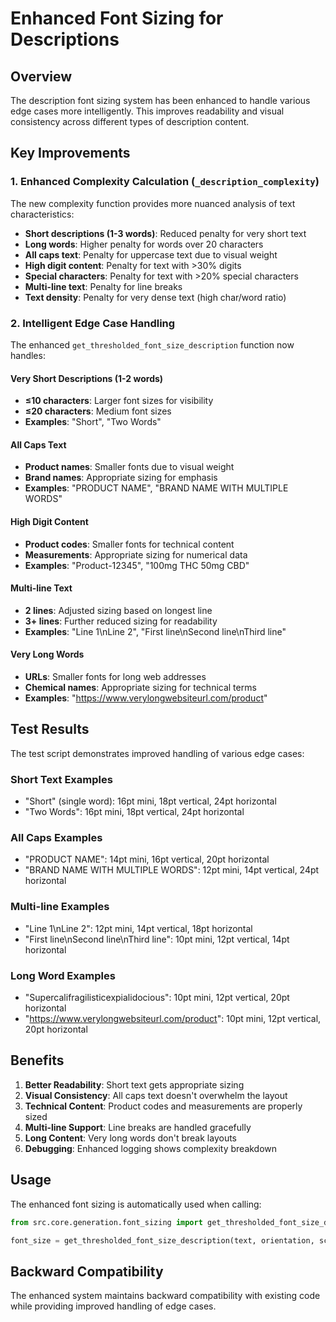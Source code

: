 # Enhanced Font Sizing for Descriptions

## Overview

The description font sizing system has been enhanced to handle various edge cases more intelligently. This improves readability and visual consistency across different types of description content.

## Key Improvements

### 1. Enhanced Complexity Calculation (`_description_complexity`)

The new complexity function provides more nuanced analysis of text characteristics:

- **Short descriptions (1-3 words)**: Reduced penalty for very short text
- **Long words**: Higher penalty for words over 20 characters
- **All caps text**: Penalty for uppercase text due to visual weight
- **High digit content**: Penalty for text with >30% digits
- **Special characters**: Penalty for text with >20% special characters
- **Multi-line text**: Penalty for line breaks
- **Text density**: Penalty for very dense text (high char/word ratio)

### 2. Intelligent Edge Case Handling

The enhanced `get_thresholded_font_size_description` function now handles:

#### Very Short Descriptions (1-2 words)
- **≤10 characters**: Larger font sizes for visibility
- **≤20 characters**: Medium font sizes
- **Examples**: "Short", "Two Words"

#### All Caps Text
- **Product names**: Smaller fonts due to visual weight
- **Brand names**: Appropriate sizing for emphasis
- **Examples**: "PRODUCT NAME", "BRAND NAME WITH MULTIPLE WORDS"

#### High Digit Content
- **Product codes**: Smaller fonts for technical content
- **Measurements**: Appropriate sizing for numerical data
- **Examples**: "Product-12345", "100mg THC 50mg CBD"

#### Multi-line Text
- **2 lines**: Adjusted sizing based on longest line
- **3+ lines**: Further reduced sizing for readability
- **Examples**: "Line 1\nLine 2", "First line\nSecond line\nThird line"

#### Very Long Words
- **URLs**: Smaller fonts for long web addresses
- **Chemical names**: Appropriate sizing for technical terms
- **Examples**: "https://www.verylongwebsiteurl.com/product"

## Test Results

The test script demonstrates improved handling of various edge cases:

### Short Text Examples
- "Short" (single word): 16pt mini, 18pt vertical, 24pt horizontal
- "Two Words": 16pt mini, 18pt vertical, 24pt horizontal

### All Caps Examples
- "PRODUCT NAME": 14pt mini, 16pt vertical, 20pt horizontal
- "BRAND NAME WITH MULTIPLE WORDS": 12pt mini, 14pt vertical, 24pt horizontal

### Multi-line Examples
- "Line 1\nLine 2": 12pt mini, 14pt vertical, 18pt horizontal
- "First line\nSecond line\nThird line": 10pt mini, 12pt vertical, 14pt horizontal

### Long Word Examples
- "Supercalifragilisticexpialidocious": 10pt mini, 12pt vertical, 20pt horizontal
- "https://www.verylongwebsiteurl.com/product": 10pt mini, 12pt vertical, 20pt horizontal

## Benefits

1. **Better Readability**: Short text gets appropriate sizing
2. **Visual Consistency**: All caps text doesn't overwhelm the layout
3. **Technical Content**: Product codes and measurements are properly sized
4. **Multi-line Support**: Line breaks are handled gracefully
5. **Long Content**: Very long words don't break layouts
6. **Debugging**: Enhanced logging shows complexity breakdown

## Usage

The enhanced font sizing is automatically used when calling:
```python
from src.core.generation.font_sizing import get_thresholded_font_size_description

font_size = get_thresholded_font_size_description(text, orientation, scale_factor)
```

## Backward Compatibility

The enhanced system maintains backward compatibility with existing code while providing improved handling of edge cases. 